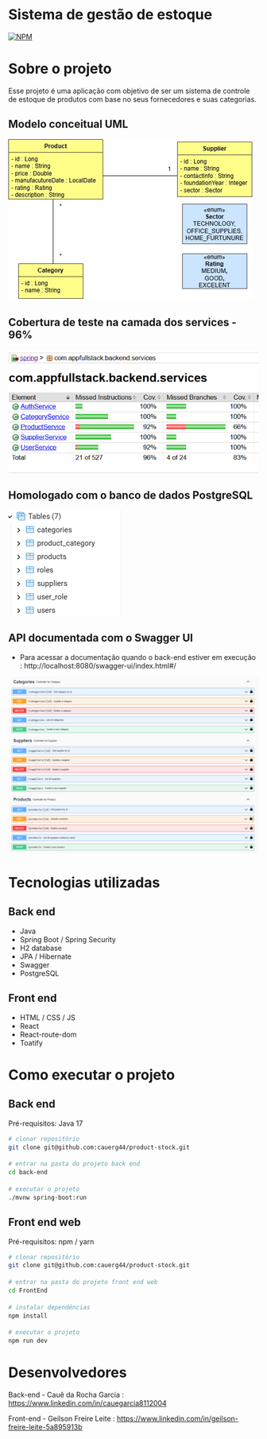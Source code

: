 # Sistema de gestão de estoque
[![NPM](https://img.shields.io/npm/l/react)](https://github.com/cauerg44/product-stock/blob/main/LICENSE) 

# Sobre o projeto

Esse projeto é uma aplicação com objetivo de ser um sistema de controle de estoque de produtos com base no seus fornecedores e suas categorias.

## Modelo conceitual UML
![Modelo Conceitual](https://github.com/cauerg44/pictures/blob/main/images/product-stock-model-uml.jpg)

## Cobertura de teste na camada dos services - 96%
![Cobertura de testes](https://github.com/cauerg44/pictures/blob/main/images/Captura%20de%20tela%202024-07-03%20113308.png)

## Homologado com o banco de dados PostgreSQL
![Banco de dados PostgreSQL](https://github.com/cauerg44/pictures/blob/main/images/Captura%20de%20tela%202024-07-03%20114618.png)

## API documentada com o Swagger UI
- Para acessar a documentação quando o back-end estiver em execução : http://localhost:8080/swagger-ui/index.html#/
  
![Swagger UI](https://github.com/cauerg44/pictures/blob/main/images/Captura%20de%20tela%202024-06-29%20153158.png)

# Tecnologias utilizadas
## Back end
- Java
- Spring Boot / Spring Security
- H2 database
- JPA / Hibernate
- Swagger
- PostgreSQL
## Front end
- HTML / CSS / JS 
- React
- React-route-dom
- Toatify

# Como executar o projeto

## Back end
Pré-requisitos: Java 17

```bash
# clonar repositório
git clone git@github.com:cauerg44/product-stock.git

# entrar na pasta do projeto back end
cd back-end

# executar o projeto
./mvnw spring-boot:run
```

## Front end web
Pré-requisitos: npm / yarn

```bash
# clonar repositório
git clone git@github.com:cauerg44/product-stock.git

# entrar na pasta do projeto front end web
cd FrontEnd

# instalar dependências
npm install

# executar o projeto
npm run dev
```

# Desenvolvedores

Back-end - Cauê da Rocha Garcia : https://www.linkedin.com/in/cauegarcia8112004

Front-end - Geilson Freire Leite : https://www.linkedin.com/in/geilson-freire-leite-5a895913b
